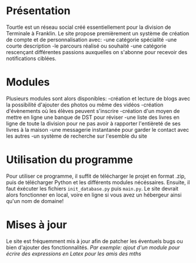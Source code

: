 # Présentation

Tourtle est un réseau social créé essentiellement pour la division de Terminale à Franklin.
Le site propose premièrement un système de création de compte et de personnalisation avec:
-une catégorie spécialité
-une courte description
-le parcours réalisé ou souhaité
-une catégorie rescençant différentes passions auxquelles on s'abonne pour recevoir des notifications ciblées.


# Modules

Plusieurs modules sont alors disponibles:
-création et lecture de blogs avec la possibilité d'ajouter des photos ou même des vidéos
-création d'évènements où les élèves peuvent s'inscrire
-création d'un moyen de mettre en ligne une banque de DST pour réviser
-une liste des livres en ligne de toute la division pour ne pas avoir à rapporter l'entièreté de ses livres à la maison
-une messagerie instantanée pour garder le contact avec les autres
-un système de recherche sur l'esemble du site

# Utilisation du programme

Pour utiliser ce programme, il suffit de télécharger le projet en format .zip, puis de télécharger Python et les différents modules nécéssaires.
Ensuite, il faut éxécuter les fichiers `init_database.py` puis `main.py`.
Le site devrait alors fonctionner en local, voire en ligne si vous avez un hébergeur ainsi qu'un nom de domaine!

# Mises à jour

Le site est fréquemment mis à jour afin de patcher les éventuels bugs ou bien d'ajouter des fonctionnalités.
_Par exemple: ajout d'un module pour écrire des expressions en Latex pour les amis des mths_
